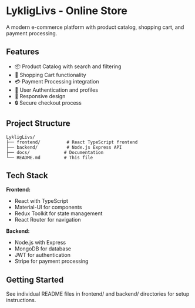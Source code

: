 # LykligLivs - Online Store

A modern e-commerce platform with product catalog, shopping cart, and payment processing.

## Features

- 📦 Product Catalog with search and filtering
- 🛒 Shopping Cart functionality
- 💳 Payment Processing integration
- 👤 User Authentication and profiles
- 📱 Responsive design
- 🔒 Secure checkout process

## Project Structure

```
LykligLivs/
├── frontend/          # React TypeScript frontend
├── backend/           # Node.js Express API
├── docs/             # Documentation
└── README.md         # This file
```

## Tech Stack

**Frontend:**
- React with TypeScript
- Material-UI for components
- Redux Toolkit for state management
- React Router for navigation

**Backend:**
- Node.js with Express
- MongoDB for database
- JWT for authentication
- Stripe for payment processing

## Getting Started

See individual README files in frontend/ and backend/ directories for setup instructions.
